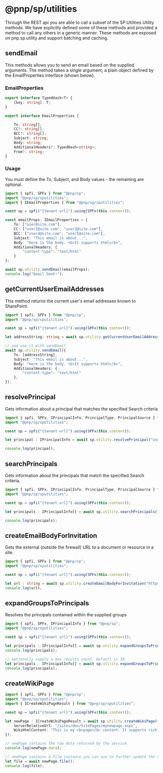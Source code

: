 # @pnp/sp/utilities

Through the REST api you are able to call a subset of the SP.Utilities.Utility methods. We have explicitly defined some of these methods and provided a method to call any others in a generic manner. These methods are exposed on pnp.sp.utility and support batching and caching.

## sendEmail

This methods allows you to send an email based on the supplied arguments. The method takes a single argument, a plain object defined by the EmailProperties interface (shown below).

### EmailProperties

```TypeScript
export interface TypedHash<T> {
    [key: string]: T;
}

export interface EmailProperties {

    To: string[];
    CC?: string[];
    BCC?: string[];
    Subject: string;
    Body: string;
    AdditionalHeaders?: TypedHash<string>;
    From?: string;
}
```

### Usage

You must define the To, Subject, and Body values - the remaining are optional.

```TypeScript
import { spfi, SPFx } from "@pnp/sp";
import "@pnp/sp/sputilities";
import { IEmailProperties } from "@pnp/sp/sputilities";

const sp = spfi("{tenant url}").using(SPFx(this.context));

const emailProps: IEmailProperties = {
    To: ["user@site.com"],
    CC: ["user2@site.com", "user3@site.com"],
    BCC: ["user4@site.com", "user5@site.com"],
    Subject: "This email is about...",
    Body: "Here is the body. <b>It supports html</b>",
    AdditionalHeaders: {
        "content-type": "text/html"
    }
};

await sp.utility.sendEmail(emailProps);
console.log("Email Sent!");
```

## getCurrentUserEmailAddresses

This method returns the current user's email addresses known to SharePoint.

```TypeScript
import { spfi, SPFx } from "@pnp/sp";
import "@pnp/sp/sputilities";

const sp = spfi("{tenant url}").using(SPFx(this.context));

let addressString: string = await sp.utility.getCurrentUserEmailAddresses();

// and use it with sendEmail
await sp.utility.sendEmail({
    To: [addressString],
    Subject: "This email is about...",
    Body: "Here is the body. <b>It supports html</b>",
    AdditionalHeaders: {
        "content-type": "text/html"
    },
});
```

## resolvePrincipal

Gets information about a principal that matches the specified Search criteria

```TypeScript
import { spfi, SPFx, IPrincipalInfo, PrincipalType, PrincipalSource } from "@pnp/sp";
import "@pnp/sp/sputilities";

const sp = spfi("{tenant url}").using(SPFx(this.context));

let principal : IPrincipalInfo = await sp.utility.resolvePrincipal("user@site.com", PrincipalType.User, PrincipalSource.All, true, false, true);

console.log(principal);
```

## searchPrincipals

Gets information about the principals that match the specified Search criteria.

```TypeScript
import { spfi, SPFx, IPrincipalInfo, PrincipalType, PrincipalSource } from "@pnp/sp";
import "@pnp/sp/sputilities";

const sp = spfi("{tenant url}").using(SPFx(this.context));

let principals : IPrincipalInfo[] = await sp.utility.searchPrincipals("john", PrincipalType.User, PrincipalSource.All,"", 10);

console.log(principals);
```

## createEmailBodyForInvitation

Gets the external (outside the firewall) URL to a document or resource in a site.

```TypeScript
import { spfi, SPFx } from "@pnp/sp";
import "@pnp/sp/sputilities";

const sp = spfi("{tenant url}").using(SPFx(this.context));

let url : string = await sp.utility.createEmailBodyForInvitation("https://contoso.sharepoint.com/sites/dev/SitePages/DevHome.aspx");
console.log(url);
```

## expandGroupsToPrincipals

Resolves the principals contained within the supplied groups

```TypeScript
import { spfi, SPFx, IPrincipalInfo } from "@pnp/sp";
import "@pnp/sp/sputilities";

const sp = spfi("{tenant url}").using(SPFx(this.context));

let principals : IPrincipalInfo[] = await sp.utility.expandGroupsToPrincipals(["Dev Owners", "Dev Members"]);
console.log(principals);

// optionally supply a max results count. Default is 30.
let principals : IPrincipalInfo[] = await sp.utility.expandGroupsToPrincipals(["Dev Owners", "Dev Members"], 10);
console.log(principals);
```

## createWikiPage

```TypeScript
import { spfi, SPFx } from "@pnp/sp";
import "@pnp/sp/sputilities";
import { ICreateWikiPageResult } from "@pnp/sp/sputilities";

const sp = spfi("{tenant url}").using(SPFx(this.context));

let newPage : ICreateWikiPageResult = await sp.utility.createWikiPage({
    ServerRelativeUrl: "/sites/dev/SitePages/mynewpage.aspx",
    WikiHtmlContent: "This is my <b>page</b> content. It supports rich html.",
});

// newPage contains the raw data returned by the service
console.log(newPage.data);

// newPage contains a File instance you can use to further update the new page
let file = await newPage.file();
console.log(file);
```
